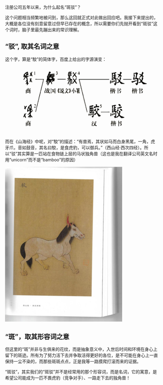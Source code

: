 注册公司五年以来，为什么起名“斑驳”？

这个问题相当频繁地被问到，那么这回就正式对此做出回应吧。我接下来提出的，大概是各位没有刻意留意过但早已存在的概念，所以需要你们先抛开看到“斑驳”这个词时，脑子里最先蹦出来的常识理解。

## “驳”, 取其名词之意

这个字，算是“駮”的简体字，百度上给出的字源演变：

![字体演变](/src/assets/images/blog/banboname1.png)

而在《山海经》中呢，对“駮”的描述：“有兽焉，其状如马而白身黑尾，一角，虎牙爪，音如鼓音，其名曰駮，是食虎豹，可以御兵。”（西山经·西次四经）。所以“驳”其实算是一匹站在食物链上层的马状独角兽（这也是我在翻译公司英文名时用“unicorn”而不是“bamboo”的原因）

![驳](/src/assets/images/blog/banboname2.png)

## “斑”，取其形容词之意

但这里的“斑”并非与生俱来的花纹，而是抽象意义中，入世后时间和环境在身心上留下的斑迹。所有为了努力活下去并争取活得更好的各位，是不可能在身心上一直保持一尘不染的，而那些斑斑点点，正是我等一路摸爬打滚而来的证据。

“斑驳”，其实我们的“斑驳”并不是经常用的那个形容词，而是名词，它的寓意，是希望公司能成为一匹不畏虎豹（竞争对手）、一路走下去的独角兽！